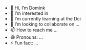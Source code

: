 - 👋 Hi, I’m Domink
- 👀 I’m interested in 
- 🌱 I’m currently learning at the Dci 
- 💞️ I’m looking to collaborate on ...
- 📫 How to reach me ...
- 😄 Pronouns: ...
- ⚡ Fun fact: ...

<!---
volltoll/volltoll is a ✨ special ✨ repository because its `README.md` (this file) appears on your GitHub profile.
You can click the Preview link to take a look at your changes.
--->
